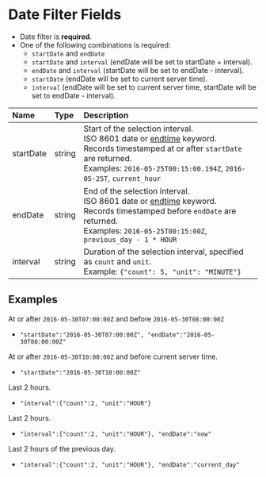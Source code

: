 # Date Filter Fields

* Date filter is **required**. 
* One of the following combinations is required:
  - `startDate` and `endDate`
  - `startDate` and `interval` (endDate will be set to startDate + interval).
  - `endDate` and `interval` (startDate will be set to endDate - interval).
  - `startDate` (endDate will be set to current server time).
  - `interval` (endDate will be set to current server time, startDate will be set to endDate - interval).

| **Name** | **Type** | **Description** |
|:---|:---|:---|
|startDate|	string | Start of the selection interval. <br>ISO 8601 date or [endtime](/end-time-syntax.md) keyword.<br>Records timestamped at or after `startDate` are returned.<br>Examples: `2016-05-25T00:15:00.194Z`, `2016-05-25T`, `current_hour` |
| endDate |	string | End of the selection interval. <br>ISO 8601 date or [endtime](/end-time-syntax.md) keyword.<br>Records timestamped before `endDate` are returned.<br>Examples: `2016-05-25T00:15:00Z`, `previous_day - 1 * HOUR`|
| interval|	string | Duration of the selection interval, specified as `count` and `unit`. <br>Example: `{"count": 5, "unit": "MINUTE"}`|

## Examples

At or after `2016-05-30T07:00:00Z` and before `2016-05-30T08:00:00Z`

- `"startDate":"2016-05-30T07:00:00Z", "endDate":"2016-05-30T08:00:00Z"`

At or after `2016-05-30T10:00:00Z` and before current server time.

- `"startDate":"2016-05-30T10:00:00Z"`

Last 2 hours.

- `"interval":{"count":2, "unit":"HOUR"}`

Last 2 hours.

- `"interval":{"count":2, "unit":"HOUR"}, "endDate":"now"`

Last 2 hours of the previous day.

- `"interval":{"count":2, "unit":"HOUR"}, "endDate":"current_day"`



